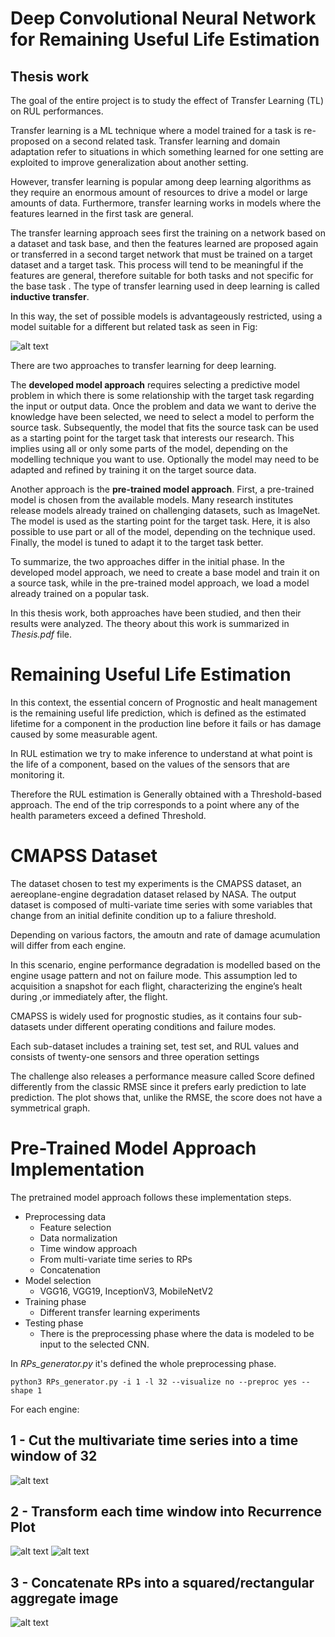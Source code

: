 # Deep Convolutional Neural Network for Remaining Useful Life Estimation
## Thesis work
The goal of the entire project is to study the effect of Transfer Learning (TL) on RUL performances. 

Transfer learning is a ML technique where a model trained for a task is re-proposed on a second related task. Transfer learning and domain adaptation refer to situations in which something learned for one setting are exploited to improve generalization about another setting.

However, transfer learning is popular among deep learning algorithms as they require an enormous amount of resources to drive a model or large amounts of data. Furthermore, transfer learning works in models where the features learned in the first task are general.

The transfer learning approach sees first the training on a network based on a dataset and task base, and then the features learned are proposed again or transferred in a second target network that must be trained on a target dataset and a target task. This process will tend to be meaningful if the features are general, therefore suitable for both tasks and not specific for the base task .
The type of transfer learning used in deep learning is called **inductive transfer**. 

In this way, the set of possible models is advantageously restricted, using a model suitable for a different but related task as seen in Fig:

![alt text](./img/inductivetransfer.png)

There are two approaches to transfer learning for deep learning. 

The **developed model approach** requires selecting a predictive model problem in which there is some relationship with the target task regarding the input or output data. Once the problem and data we want to derive the knowledge have been selected, we need to select a model to perform the source task. Subsequently, the model that fits the source task can be used as a starting point for the target task that interests our research. This implies using all or only some parts of the model, depending on the modelling technique you want to use. Optionally the model may need to be adapted and refined by training it on the target source data.

Another approach is the **pre-trained model approach**. First, a pre-trained model is chosen from the available models. Many research institutes release models already trained on challenging datasets, such as ImageNet. The model is used as the starting point for the target task. Here, it is also possible to use part or all of the model, depending on the technique used. Finally, the model is tuned to adapt it to the target task better.

To summarize, the two approaches differ in the initial phase. In the developed model approach, we need to create a base model and train it on a source task, while in the pre-trained model approach, we load a model already trained on a popular task. 

In this thesis work, both approaches have been studied, and then their results were analyzed.
The theory about this work is summarized in *Thesis.pdf* file.

# Remaining Useful Life Estimation
In this context, the essential concern of Prognostic and healt management is the remaining useful life prediction, which is defined as the estimated lifetime for a component in the production line before it fails or has damage caused by some measurable agent.

In RUL estimation we try to make inference to understand at what point is the life of a component, based on the values of the sensors that are monitoring it.

Therefore the RUL estimation is Generally obtained with a Threshold-based approach. The end of the trip corresponds to a point where any of the health parameters exceed a defined Threshold. 

# CMAPSS Dataset
The dataset chosen to test my experiments is the CMAPSS dataset, an aereoplane-engine degradation dataset relased by NASA. The output dataset is composed of multi-variate time series with some variables that change from an initial definite condition up to a faliure threshold. 

Depending on various factors, the amoutn and rate of damage acumulation will differ from each engine.

In this scenario, engine performance degradation is modelled based on the engine usage pattern and not on failure mode. This assumption led to acquisition a snapshot for each flight, characterizing the engine’s healt during ,or immediately after, the flight.

CMAPSS is widely used for prognostic studies, as it contains four sub-datasets under different operating conditions and failure modes. 

Each sub-dataset includes a training set, test set, and RUL values and consists of twenty-one sensors and three operation settings

The challenge also releases a performance measure called Score defined differently from the classic RMSE since it prefers early prediction to late prediction. The plot shows that, unlike the RMSE, the score does not have a symmetrical graph.

# Pre-Trained Model Approach Implementation
The pretrained model approach follows these implementation steps. 

* Preprocessing data
    * Feature selection
    * Data normalization
    * Time window approach
    * From multi-variate time series to RPs
    * Concatenation
* Model selection
    * VGG16, VGG19, InceptionV3, MobileNetV2
* Training phase
    * Different transfer learning experiments
* Testing phase
    * There is the preprocessing phase where the data is modeled to be input to the selected CNN. 

In *RPs_generator.py* it's defined the whole preprocessing phase. 

    python3 RPs_generator.py -i 1 -l 32 --visualize no --preproc yes --shape 1

For each engine:
## 1 - Cut the multivariate time series into a time window of 32
![alt text](./img/time_seriesFD001.png)
## 2 - Transform each time window into Recurrence Plot
![alt text](./img/multi_time_seriesFD001.png)
![alt text](./img/RPsFD001.png)
## 3 - Concatenate RPs into a squared/rectangular aggregate image  
![alt text](./img/concat_quad.png)

